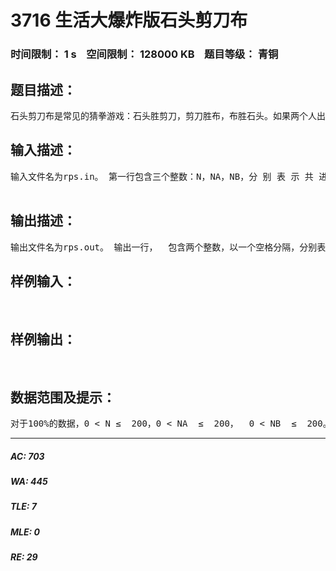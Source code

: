 # 3716 生活大爆炸版石头剪刀布   
### 时间限制： 1 s&nbsp;&nbsp;&nbsp;&nbsp;空间限制： 128000 KB&nbsp;&nbsp;&nbsp;&nbsp;题目等级： 青铜  
## 题目描述：  

<pre>
石头剪刀布是常见的猜拳游戏：石头胜剪刀，剪刀胜布，布胜石头。如果两个人出拳一样，则不分胜负。在《生活大爆炸》第二季第8集中出现了一种石头剪刀布的升级版游戏。升级版游戏在传统的石头剪刀布游戏的基础上，增加了两个新手势： 斯波克：《星际迷航》主角之一。 蜥蜴人：《星际迷航》中的反面角色。  这五种手势的胜负关系如表一所示，表中列出的是甲对乙的游戏结果。现在，小A和小B尝试玩这种升级版的猜拳游戏。已知他们的出拳都是有周期性规律的，但周期长度不一定相等。例如：如果小A以“石头-布-石头-剪刀-蜥蜴人-斯波克”长度为6的周期出拳，那么他的出拳序列就是“石头-布-石头-剪刀-蜥蜴人-斯波克-石头-布-石头-剪刀-蜥蜴人-斯波克-„„”，而如果小B以“剪刀-石头-布-斯波克-蜥蜴人”长度为5的周期出拳，那么他出拳的序列就是“剪刀-石头-布-斯波克-蜥蜴人-剪刀-石头-布-斯波克-蜥蜴人-„„”  已知小A和小B一共进行N次猜拳。每一次赢的人得1分，输的得0分；平局两人都得0分。现请你统计N次猜拳结束之后两人的得分。
</pre>
  
  
## 输入描述：  

<pre>
输入文件名为rps.in。 第一行包含三个整数：N，NA，NB，分 别 表 示 共 进 行N次猜拳、小A出拳的周期长度，小B出拳的周期长度。数与数之间以一个空格分隔。 第二行包含NA个整数，表示小A出拳的规律，第三行包含NB个整数，表示小B出拳的规律。其中，0表示“剪刀”，1表示“石头”，2表示“布”，3表示“蜥蜴人”，  4表示“斯波克”。数与数之间以一个空格分隔。  

</pre>
  
  
## 输出描述：  

<pre>
输出文件名为rps.out。 输出一行，  包含两个整数，以一个空格分隔，分别表示小A、小B的得分。
</pre>
  
  
## 样例输入：  

<pre>

</pre>
  
  
## 样例输出：  

<pre>

</pre>
  
  
## 数据范围及提示：  

<pre>
对于100%的数据，0 < N ≤  200，0 < NA  ≤  200，  0 < NB  ≤  200。
</pre>
  
  
***  

##### AC: 703  
##### WA: 445  
##### TLE: 7  
##### MLE: 0  
##### RE: 29  
